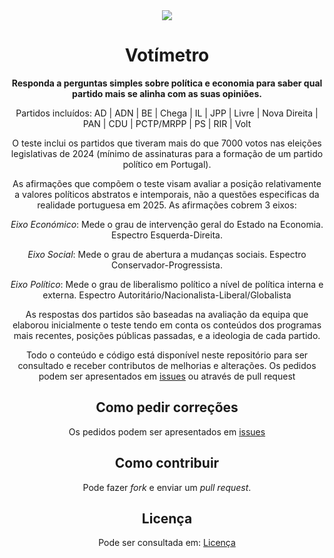 <div align="center">

<img src="src/images/favicon/favicon-96x96.png" align="center"/>

# Votímetro

**Responda a perguntas simples sobre política e economia para saber qual partido mais se alinha com as suas opiniões.**

Partidos incluídos: AD | ADN | BE | Chega | IL | JPP | Livre | Nova Direita | PAN | CDU | PCTP/MRPP | PS | RIR | Volt

O teste inclui os partidos que tiveram mais do que 7000 votos nas eleições legislativas de 2024 (mínimo de assinaturas para a formação de um partido político em Portugal).

As afirmações que compõem o teste visam avaliar a posição relativamente a valores políticos abstratos e intemporais, não a questões especificas da realidade portuguesa em 2025. As afirmações cobrem 3 eixos:

*Eixo Económico*: Mede o grau de intervenção geral do Estado na Economia. Espectro Esquerda-Direita.

*Eixo Social*: Mede o grau de abertura a mudanças sociais. Espectro Conservador-Progressista.

*Eixo Político*: Mede o grau de liberalismo político a nível de política interna e externa. Espectro Autoritário/Nacionalista-Liberal/Globalista

</div>

<div align="center">

As respostas dos partidos são baseadas na avaliação da equipa que elaborou inicialmente o teste tendo em conta os conteúdos dos programas mais recentes, posições públicas passadas, e a ideologia de cada partido.

Todo o conteúdo e código está disponível neste repositório para ser consultado e receber contributos de melhorias e alterações. Os pedidos podem ser apresentados em [issues](https://github.com/votimetro/webapp/issues) ou através de pull request

## Como pedir correções

Os pedidos podem ser apresentados em [issues](https://github.com/votimetro/webapp/issues)

## Como contribuir

Pode fazer _fork_ e enviar um _pull request_.

## Licença

Pode ser consultada em: [Licença](LICENSE)
